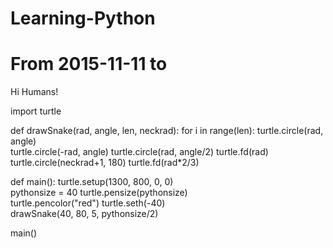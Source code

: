 # Learning-Python
From 2015-11-11 to
=======
Hi Humans!

import turtle

def drawSnake(rad, angle, len, neckrad):
    for i in range(len):
        turtle.circle(rad, angle)   
        turtle.circle(-rad, angle)
    turtle.circle(rad, angle/2)
    turtle.fd(rad)  
    turtle.circle(neckrad+1, 180)
    turtle.fd(rad*2/3)

def main():
    turtle.setup(1300, 800, 0, 0)   
    pythonsize = 40
    turtle.pensize(pythonsize)  
    turtle.pencolor("red")
    turtle.seth(-40)    
    drawSnake(40, 80, 5, pythonsize/2)

main()
